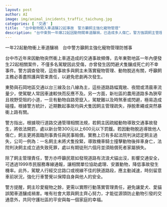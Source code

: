 ```yaml
---
layout: post
author: AI
image: img/animal_incidents_traffic_taichung.jpg
categories: [ '交通' ]
title:  "台中動物闖入車道釀22起事故　警方籲飼主強化寵物管理"
description: "台中東勢一年爆22起因動物闖車道釀禍，已造成多人傷亡。警方強調飼主管理不當將面臨罰鍰與刑責，提醒落實寵物看管並呼籲通報流浪動物，減少交通事故，共同守護社區安全。"
---
```

一年22起動物衝上車道釀禍　台中警方籲飼主強化寵物管理防憾事

台中市近年來因動物突然衝上車道造成的交通事故頻傳，去年東勢地區一年內便發生22起相關案件，不僅多名駕駛因此受傷，亦曾發生因閃避犬隻釀成死亡的不幸事件。警方調查發現，這些事故多與飼主未落實寵物管理、動物脫逃有關，呼籲飼主務必善盡照護與管束責任，以避免悲劇再次發生。

東勢與石岡地區交通以台三線及台八線為主，這些道路路幅寬敞、夜間或清晨車流量少，使駕駛人常因車速較快而反應不及。另一方面，新社區的農用道路多為狹窄且視野受阻的小道，一旦有動物自路旁竄入，駕駛難以及時煞車或閃避，極易造成碰撞。根據警方統計，近期數起事故均與犬隻因飼主管理疏失，掙脫牽繩或突然暴衝上路有關。

警方指出，根據現行道路交通管理相關法規，若飼主因疏縱動物導致交通事故發生，將依法開罰，處以新台幣300元以上600元以下罰鍰。若因動物脫逃導致他人傷亡，飼主更將面臨刑事責任與民事賠償。實務上已有多起法院判決認定飼主過失，公司一例為：一名飼主未將犬隻拴緊，導致機車騎士撞擊動物後摔車身亡，法院判決飼主成立過失致死罪，處以有期徒刑六個月並須賠償死者家屬損失。

除了飼主管理責任，警方亦呼籲民眾如發現道路有流浪犬貓出沒，影響交通安全，可透過1999市民服務專線通報，讓相關單位協助處理、安置動物，降低事故發生機率。此外，駕駛人行經交岔路口或視線不佳的狹道路段，應主動減速，時刻留意車前狀況，強化行車警覺以保障自身與他人的安全。

警方提醒，飼主珍愛寵物之餘，更需以實際行動落實管理責任，避免讓愛犬、愛貓誤闖車道釀成禍害。唯有社會大眾與飼主齊心努力，才能從源頭防止動物引發的交通意外，共同守護社區的平安與每一個家庭的幸福。
